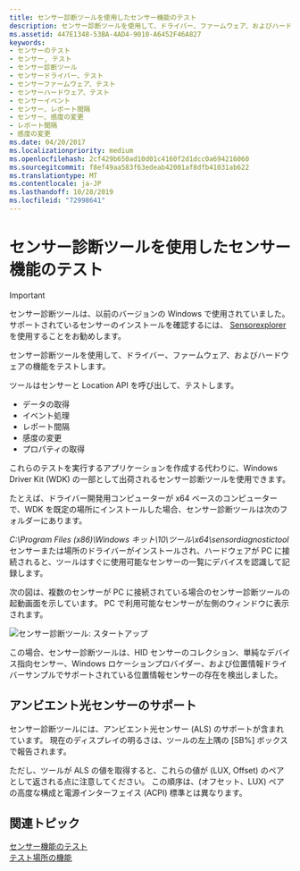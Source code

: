 ```yaml
---
title: センサー診断ツールを使用したセンサー機能のテスト
description: センサー診断ツールを使用して、ドライバー、ファームウェア、およびハードウェアの機能をテストします。
ms.assetid: 447E1348-53BA-4AD4-9010-A6452F46A827
keywords:
- センサーのテスト
- センサー, テスト
- センサー診断ツール
- センサードライバー、テスト
- センサーファームウェア、テスト
- センサーハードウェア、テスト
- センサーイベント
- センサー、レポート間隔
- センサー、感度の変更
- レポート間隔
- 感度の変更
ms.date: 04/20/2017
ms.localizationpriority: medium
ms.openlocfilehash: 2cf429b650ad10d01c4160f2d1dcc0a694216060
ms.sourcegitcommit: f8ef49aa583f63edeab42001af8dfb41031ab622
ms.translationtype: MT
ms.contentlocale: ja-JP
ms.lasthandoff: 10/28/2019
ms.locfileid: "72998641"
---
```

# <a name="testing-sensor-functionality-with-the-sensor-diagnostic-tool"></a>センサー診断ツールを使用したセンサー機能のテスト

> [!IMPORTANT]
> センサー診断ツールは、以前のバージョンの Windows で使用されていました。 サポートされているセンサーのインストールを確認するには、 [Sensorexplorer](https://www.microsoft.com/p/sensorexplorer/9pgl3xpq1tpx?activetab=pivot:overviewtab)を使用することをお勧めします。 

センサー診断ツールを使用して、ドライバー、ファームウェア、およびハードウェアの機能をテストします。

ツールはセンサーと Location API を呼び出して、テストします。

-   データの取得
-   イベント処理
-   レポート間隔
-   感度の変更
-   プロパティの取得

これらのテストを実行するアプリケーションを作成する代わりに、Windows Driver Kit (WDK) の一部として出荷されるセンサー診断ツールを使用できます。

たとえば、ドライバー開発用コンピューターが x64 ベースのコンピューターで、WDK を既定の場所にインストールした場合、センサー診断ツールは次のフォルダーにあります。

*C:\\Program Files (x86)\\Windows キット\\10\\ツール\\x64\\sensordiagnostictool*センサーまたは場所のドライバーがインストールされ、ハードウェアが PC に接続されると、ツールはすぐに使用可能なセンサーの一覧にデバイスを認識して記録します。

次の図は、複数のセンサーが PC に接続されている場合のセンサー診断ツールの起動画面を示しています。 PC で利用可能なセンサーが左側のウィンドウに表示されます。

![センサー診断ツール: スタートアップ](images/sdt-startup.png)

この場合、センサー診断ツールは、HID センサーのコレクション、単純なデバイス指向センサー、Windows ロケーションプロバイダー、および位置情報ドライバーサンプルでサポートされている位置情報センサーの存在を検出しました。

## <a name="support-for-ambient-light-sensors"></a>アンビエント光センサーのサポート

センサー診断ツールには、アンビエント光センサー (ALS) のサポートが含まれています。 現在のディスプレイの明るさは、ツールの左上隅の [SB%] ボックスで報告されます。

ただし、ツールが ALS の値を取得すると、これらの値が (LUX, Offset) のペアとして返される点に注意してください。 この順序は、(オフセット、LUX) ペアの高度な構成と電源インターフェイス (ACPI) 標準とは異なります。

## <a name="related-topics"></a>関連トピック
[センサー機能のテスト](testing-sensor-functionality.md)  
[テスト場所の機能](testing-location-functionality.md)  



